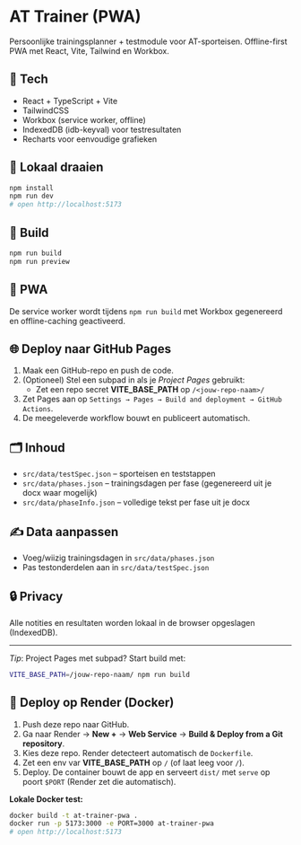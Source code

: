 
# AT Trainer (PWA)

Persoonlijke trainingsplanner + testmodule voor AT-sporteisen. Offline-first PWA met React, Vite, Tailwind en Workbox.

## 🔧 Tech
- React + TypeScript + Vite
- TailwindCSS
- Workbox (service worker, offline)
- IndexedDB (idb-keyval) voor testresultaten
- Recharts voor eenvoudige grafieken

## 🚀 Lokaal draaien
```bash
npm install
npm run dev
# open http://localhost:5173
```

## 🧱 Build
```bash
npm run build
npm run preview
```

## 📱 PWA
De service worker wordt tijdens `npm run build` met Workbox gegenereerd en offline-caching geactiveerd.

## 🌐 Deploy naar GitHub Pages
1. Maak een GitHub-repo en push de code.
2. (Optioneel) Stel een subpad in als je _Project Pages_ gebruikt:
   - Zet een repo secret **VITE_BASE_PATH** op `/<jouw-repo-naam>/`
3. Zet Pages aan op `Settings → Pages → Build and deployment → GitHub Actions`.
4. De meegeleverde workflow bouwt en publiceert automatisch.

## 🗂 Inhoud
- `src/data/testSpec.json` – sporteisen en teststappen
- `src/data/phases.json` – trainingsdagen per fase (gegenereerd uit je docx waar mogelijk)
- `src/data/phaseInfo.json` – volledige tekst per fase uit je docx

## ✍️ Data aanpassen
- Voeg/wiizig trainingsdagen in `src/data/phases.json`
- Pas testonderdelen aan in `src/data/testSpec.json`

## 🔒 Privacy
Alle notities en resultaten worden lokaal in de browser opgeslagen (IndexedDB).

---

_Tip_: Project Pages met subpad? Start build met:
```bash
VITE_BASE_PATH=/jouw-repo-naam/ npm run build
```


## 🚀 Deploy op Render (Docker)
1. Push deze repo naar GitHub.
2. Ga naar Render → **New +** → **Web Service** → **Build & Deploy from a Git repository**.
3. Kies deze repo. Render detecteert automatisch de `Dockerfile`.
4. Zet een env var **VITE_BASE_PATH** op `/` (of laat leeg voor `/`).  
5. Deploy. De container bouwt de app en serveert `dist/` met `serve` op poort `$PORT` (Render zet die automatisch).

**Lokale Docker test:**
```bash
docker build -t at-trainer-pwa .
docker run -p 5173:3000 -e PORT=3000 at-trainer-pwa
# open http://localhost:5173
```
